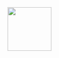 <div id="header" align="center">
  <img src="https://giphy.com/gifs/devrock-code-edr-escueladevrock-du3J3cXyzhj75IOgvA" width="100"/>
</div>



